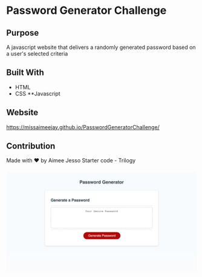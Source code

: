 # Password Generator Challenge

## Purpose
A javascript website that delivers a randomly generated password based on a user's selected criteria

## Built With
* HTML
* CSS
**Javascript

## Website
https://missaimeejay.github.io/PasswordGeneratorChallenge/

## Contribution
Made with ❤️ by Aimee Jesso
Starter code - Trilogy

###
![Screenshot](./assets/images/PasswordGen.png)
